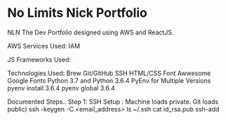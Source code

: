 # No Limits Nick Portfolio
NLN The Dev
Portfolio designed using AWS and ReactJS.

AWS Services Used:
IAM

JS Frameworks Used:


Technologies Used:
Brew	Git/GitHub	SSH
HTML/CSS	Font Awwesome	Google Fonts
Python 3.7 and Python 3.6.4 PyEnv for Multiple Versions
pyenv install 3.6.4	pyenv global 3.6.4

Documented Steps..
Step 1: SSH Setup : Machine loads private. Git loads public)
ssh -keygen -C <email_address>
ls ~/.ssh
cat id_rsa.pub
ssh-add